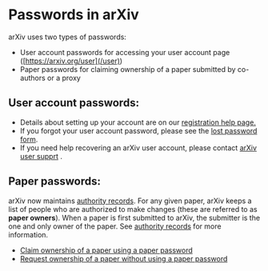 Passwords in arXiv
==================

arXiv uses two types of passwords:

-   User account passwords for accessing your user account page
    ([https://arxiv.org/user](/user))
-   Paper passwords for claiming ownership of a paper submitted by
    co-authors or a proxy

User account passwords:
-----------------------

-   Details about setting up your account are on our [registration help
    page.](/help/registerhelp)
-   If you forgot your user account password, please see the [lost
    password form](/user/lost_password).
-   If you need help recovering an arXiv user account, please contact [arXiv user supprt](https://arxiv.org/support) .

Paper passwords:
----------------

arXiv now maintains [authority records](/help/authority). For any given
paper, arXiv keeps a list of people who are authorized to make changes
(these are referred to as **paper owners**). When a paper is first
submitted to arXiv, the submitter is the one and only owner of the
paper. See [authority records](https://arxiv.org/help/authority) for
more information.

-   [Claim ownership of a paper using a paper
    password](/auth/need-paper-password)
-   [Request ownership of a paper without using a paper
    password](/auth/request-ownership)
